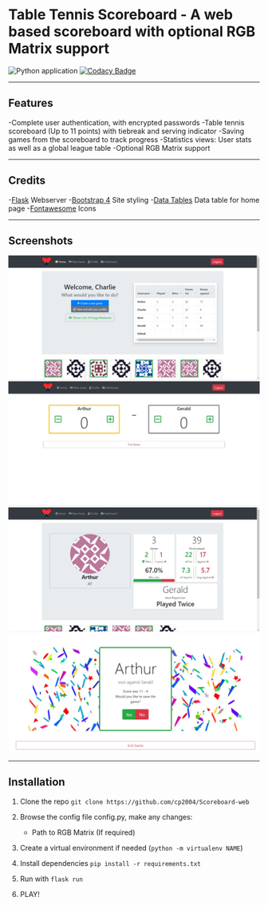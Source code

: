 # Table Tennis Scoreboard - A web based scoreboard with optional RGB Matrix support

![Python application](https://github.com/cp2004/Scoreboard-web/workflows/Python%20application/badge.svg?branch=master)
[![Codacy Badge](https://app.codacy.com/project/badge/Grade/e0d483520e2c421396937d67a027308c)](https://www.codacy.com?utm_source=github.com&amp;utm_medium=referral&amp;utm_content=cp2004/Scoreboard-web&amp;utm_campaign=Badge_Grade)

---
## Features
  -Complete user authentication, with encrypted passwords
  -Table tennis scoreboard (Up to 11 points) with tiebreak and serving indicator
   -Saving games from the scoreboard to track progress
  -Statistics views: User stats as well as a global league table
  -Optional RGB Matrix support

---
## Credits
  -[Flask](https://flask.palletsprojects.com/en/1.1.x/) Webserver
  -[Bootstrap 4](https://getbootstrap.com/) Site styling
  -[Data Tables](https://datatables.net/) Data table for home page
  -[Fontawesome](https://fontawesome.com/) Icons

---
## Screenshots
![Homepage screenshot](resources/Home.jpg)![Homepage screenshot](resources/scoreboard.jpg)
![Homepage screenshot](resources/user.jpg)
![Homepage screenshot](resources/win.jpg)

---
## Installation
1. Clone the repo `git clone https://github.com/cp2004/Scoreboard-web`

2. Browse the config file config.py, make any changes:
    - Path to RGB Matrix (If required)

3. Create a virtual environment if needed (`python -m virtualenv NAME`)

4. Install dependencies `pip install -r requirements.txt`

5. Run with `flask run`

6. PLAY!
